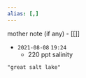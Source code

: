 ```yaml
---
alias: [,]
---
```

mother note (if any) - [[]]

- `2021-08-08`  `19:24`
	- 220 ppt salinity

```query
"great salt lake"
```
